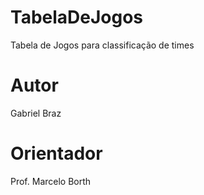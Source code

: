 # TabelaDeJogos
Tabela de Jogos para classificação de times

# Autor
Gabriel Braz

# Orientador
Prof. Marcelo Borth

